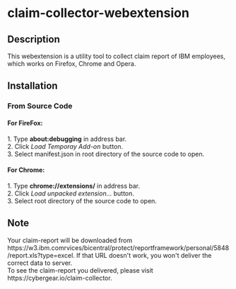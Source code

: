 # claim-collector-webextension
<h2>Description</h2>
This webextension is a utility tool to collect claim report of IBM employees, which works on Firefox, Chrome and Opera.

<h2>Installation</h2>
<h3>From Source Code</h3>
<h4>For FireFox:</h4>
1. Type <b>about:debugging</b> in address bar.<br/>
2. Click <i>Load Temporay Add-on</i> button.</br>
3. Select manifest.json in root directory of the source code to open.

<h4>For Chrome:</h4>
1. Type <b>chrome://extensions/</b> in address bar.<br/>
2. Click <i>Load unpacked extension...</i> button.<br/>
3. Select root directory of the source code to open.

<h2>Note</h2> 
Your claim-report will be downloaded from https://w3.ibm.comrvices/bicentral/protect/reportframework/personal/5848/report.xls?type=excel. If that URL doesn't work, you won't deliver the correct data to server.<br/>
To see the claim-report you delivered, please visit https://cybergear.io/claim-collector.
